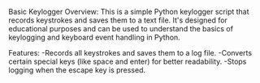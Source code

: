 Basic Keylogger
Overview:
This is a simple Python keylogger script that records keystrokes and saves them to a text file. It's designed for educational purposes and can be used to understand the basics of keylogging and keyboard event handling in Python.

Features:
-Records all keystrokes and saves them to a log file.
-Converts certain special keys (like space and enter) for better readability.
-Stops logging when the escape key is pressed.
